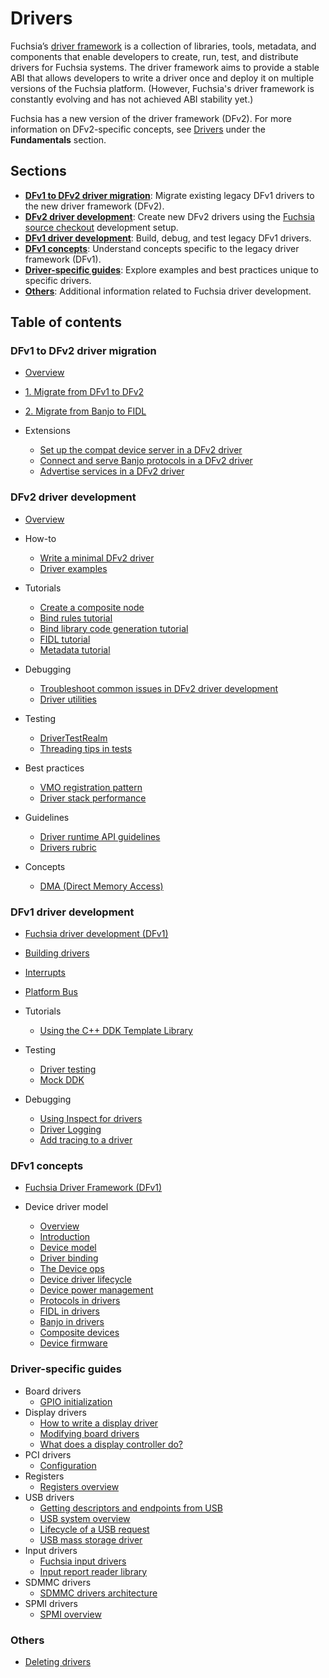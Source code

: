 # Drivers

Fuchsia’s [driver framework][dfv2] is a collection of libraries, tools, metadata,
and components that enable developers to create, run, test, and distribute drivers
for Fuchsia systems. The driver framework aims to provide a stable ABI that allows
developers to write a driver once and deploy it on multiple versions of the Fuchsia
platform. (However, Fuchsia's driver framework is constantly evolving and has not
achieved ABI stability yet.)

Fuchsia has a new version of the driver framework (DFv2). For more information
on DFv2-specific concepts, see [Drivers][dfv2-concepts] under the **Fundamentals**
section.

## Sections

- [**DFv1 to DFv2 driver migration**][dfv1-to-dfv2-driver-migration-overview]:
  Migrate existing legacy DFv1 drivers to the new driver framework (DFv2).
- [**DFv2 driver development**][dfv2-overview]: Create new DFv2 drivers using
  the [Fuchsia source checkout][fuchsia-git] development setup.
- [**DFv1 driver development**][fuchsia-driver-development]: Build, debug, and
  test legacy DFv1 drivers.
- [**DFv1 concepts**][fuchsia-driver-framework]: Understand concepts specific
  to the legacy driver framework (DFv1).
- [**Driver-specific guides**][gpio-init]: Explore examples and best practices
  unique to specific drivers.
- [**Others**][deleting-drivers]: Additional information related to Fuchsia
  driver development.

## Table of contents

### DFv1 to DFv2 driver migration

- [Overview][dfv1-to-dfv2-driver-migration-overview]
- [1. Migrate from DFv1 to DFv2][migrate-from-dfv1-to-dfv2]
- [2. Migrate from Banjo to FIDL][migrate-from-banjo-to-fidl]
- Extensions

  - [Set up the compat device server in a DFv2 driver][set-up-compat-device-server]
  - [Connect and serve Banjo protocols in a DFv2 driver][serve-banjo-protocols]
  - [Advertise services in a DFv2 driver][driver-communication]

### DFv2 driver development

- [Overview][dfv2-overview]

- How-to

  - [Write a minimal DFv2 driver][write-a-minimal-driver]
  - [Driver examples][driver-examples]

- Tutorials

  - [Create a composite node][composite-nodes]
  - [Bind rules tutorial][bind-rules-tutorial]
  - [Bind library code generation tutorial][bind-library-code-generation-tutorial]
  - [FIDL tutorial][fidl-tutorial]
  - [Metadata tutorial][metadata-tutorial]

- Debugging

  - [Troubleshoot common issues in DFv2 driver development][troubleshoot-common-issues]
  - [Driver utilities][driver-utilities]

- Testing

  - [DriverTestRealm][driver-test-realm]
  - [Threading tips in tests][threading-tips-in-tests]

- Best practices

  - [VMO registration pattern][vmo-registration-pattern]
  - [Driver stack performance][driver-stack-performance]

- Guidelines

  - [Driver runtime API guidelines][driver-runtime-api-guidelines]
  - [Drivers rubric][drivers-rubric]

- Concepts

  - [DMA (Direct Memory Access)][dma]

### DFv1 driver development

- [Fuchsia driver development (DFv1)][fuchsia-driver-development]
- [Building drivers][bulding-drivers]
- [Interrupts][interrupts]
- [Platform Bus][platform-bus]
- Tutorials

  - [Using the C++ DDK Template Library][using-cpp-ddk-template-lib]

- Testing

  - [Driver testing][driver-testing-overview]
  - [Mock DDK][mock-ddk]

- Debugging

  - [Using Inspect for drivers][using-inspect]
  - [Driver Logging][driver-logging]
  - [Add tracing to a driver][add-tracing]

### DFv1 concepts

- [Fuchsia Driver Framework (DFv1)][fuchsia-driver-framework]
- Device driver model

  - [Overview][device-driver-model-overview]
  - [Introduction][introduction]
  - [Device model][device-model]
  - [Driver binding][driver-binding]
  - [The Device ops][the-device-ops]
  - [Device driver lifecycle][device-driver-lifecycle]
  - [Device power management][device-power-management]
  - [Protocols in drivers][protocols-in-drivers]
  - [FIDL in drivers][fidl-in-drivers]
  - [Banjo in drivers][banjo-in-drivers]
  - [Composite devices][composite-devices]
  - [Device firmware][device-firmware]

### Driver-specific guides

-  Board drivers
   - [GPIO initialization][gpio-init]
-  Display drivers
   -  [How to write a display driver][how-to-write-a-display-driver]
   -  [Modifying board drivers][modifying-board-drivers]
   -  [What does a display controller do?][what-does-a-display-controller-do]
-  PCI drivers
   - [Configuration][configuration]
-  Registers
   -  [Registers overview][registers-overview]
-  USB drivers
   -  [Getting descriptors and endpoints from USB][getting-descriptors-and-endpoints-from-usb]
   -  [USB system overview][usb-system-overview]
   -  [Lifecycle of a USB request][lifecycle-of-a-usb-request]
   -  [USB mass storage driver][usb-mass-storage-driver]
-  Input drivers
   -  [Fuchsia input drivers][fuchsia-input-drivers]
   -  [Input report reader library][input-report-reader-library]
-  SDMMC drivers
   -  [SDMMC drivers architecture][sdmmc-drivers-architecture]
-  SPMI drivers
   -  [SPMI overview][spmi-overview]

### Others

- [Deleting drivers][deleting-drivers]

<!-- Reference links -->

[dfv2]: /docs/concepts/drivers/driver_framework.md
[fuchsia-git]: /docs/get-started/get_fuchsia_source.md
[dfv2-concepts]: /docs/concepts/drivers/README.md
[dfv2-development]: /docs/get-started/sdk/get-started-with-driver.md
[dfv1-to-dfv2-driver-migration-overview]: migration/README.md
[migrate-from-banjo-to-fidl]: migration/migrate-from-banjo-to-fidl/overview.md
[migrate-from-dfv1-to-dfv2]: migration/migrate-from-dfv1-to-dfv2/overview.md
[fuchsia-driver-development]: developer_guide/driver-development.md
[composite-nodes]: developer_guide/create-a-composite-node.md
[driver-runtime-api-guidelines]: developer_guide/driver-runtime-api-guidelines.md
[drivers-rubric]: developer_guide/rubric.md
[how-to-write-a-display-driver]: driver_guides/display/how_to_write.md
[modifying-board-drivers]: driver_guides/display/board_driver_changes.md
[what-does-a-display-controller-do]: driver_guides/display/hardware_concepts.md
[registers-overview]: driver_guides/registers/overview.md
[getting-descriptors-and-endpoints-from-usb]: driver_guides/usb/getting_descriptors_and_endpoints.md
[usb-system-overview]: driver_guides/usb/concepts/overview.md
[lifecycle-of-a-usb-request]: driver_guides/usb/concepts/request-lifecycle.md
[usb-mass-storage-driver]: driver_guides/usb/concepts/usb-mass-storage.md
[driver-testing-overview]: testing/overview.md
[mock-ddk]: testing/mock_ddk.md
[driver-test-realm]: testing/driver_test_realm.md
[threading-tips-in-tests]: testing/threading-tips-in-tests.md
[using-inspect]: diagnostics/inspect.md
[driver-logging]: diagnostics/logging.md
[add-tracing]: diagnostics/tracing.md
[driver-utilities]: diagnostics/driver-utils.md
[bind-rules-tutorial]: tutorials/bind-rules-tutorial.md
[fidl-tutorial]: tutorials/fidl-tutorial.md
[bind-library-code-generation-tutorial]: tutorials/bind-libraries-codegen.md
[bulding-drivers]: best_practices/build.md
[deleting-drivers]: best_practices/deleting.md
[driver-stack-performance]: best_practices/driver_stack_performance.md
[vmo-registration-pattern]: best_practices/vmo-registration-pattern.md
[fuchsia-driver-framework]: concepts/fdf.md
[device-driver-model-overview]: concepts/device_driver_model/README.md
[introduction]: concepts/device_driver_model/introduction.md
[device-model]: concepts/device_driver_model/device-model.md
[driver-binding]: concepts/device_driver_model/driver-binding.md
[the-device-ops]: concepts/device_driver_model/device-ops.md
[device-driver-lifecycle]: concepts/device_driver_model/device-lifecycle.md
[device-power-management]: concepts/device_driver_model/device-power.md
[protocols-in-drivers]: concepts/device_driver_model/protocol.md
[platform-bus]: concepts/device_driver_model/platform-bus.md
[fidl-in-drivers]: concepts/device_driver_model/fidl.md
[banjo-in-drivers]: concepts/device_driver_model/banjo.md
[composite-devices]: concepts/device_driver_model/composite.md
[device-firmware]: concepts/device_driver_model/firmware.md
[driver-architectures-overview]: concepts/driver_architectures/README.md
[fuchsia-input-drivers]: concepts/driver_architectures/input_drivers/input.md
[input-report-reader-library]: concepts/driver_architectures/input_drivers/input_report_reader.md
[sdmmc-drivers-architecture]: concepts/driver_architectures/sdmmc_drivers/sdmmc.md
[using-cpp-ddk-template-lib]: concepts/driver_development/using-ddktl.md
[configuration]: concepts/driver_development/bar.md
[interrupts]: concepts/driver_development/interrupts.md
[dma]: concepts/driver_development/dma.md
[gpio-init]: concepts/driver_development/gpio-initialization.md
[set-up-compat-device-server]: migration/set-up-compat-device-server.md
[write-a-minimal-driver]: developer_guide/write-a-minimal-dfv2-driver.md
[serve-banjo-protocols]: migration/serve-banjo-protocols.md
[troubleshoot-common-issues]: developer_guide/troubleshoot-common-issues.md
[driver-examples]: developer_guide/driver-examples.md
[metadata-tutorial]: tutorials/metadata-tutorial.md
[dfv2-overview]: dfv2-overview.md
[spmi-overview]: driver_guides/spmi/overview.md
[driver-communication]: /docs/concepts/drivers/driver_communication.md
